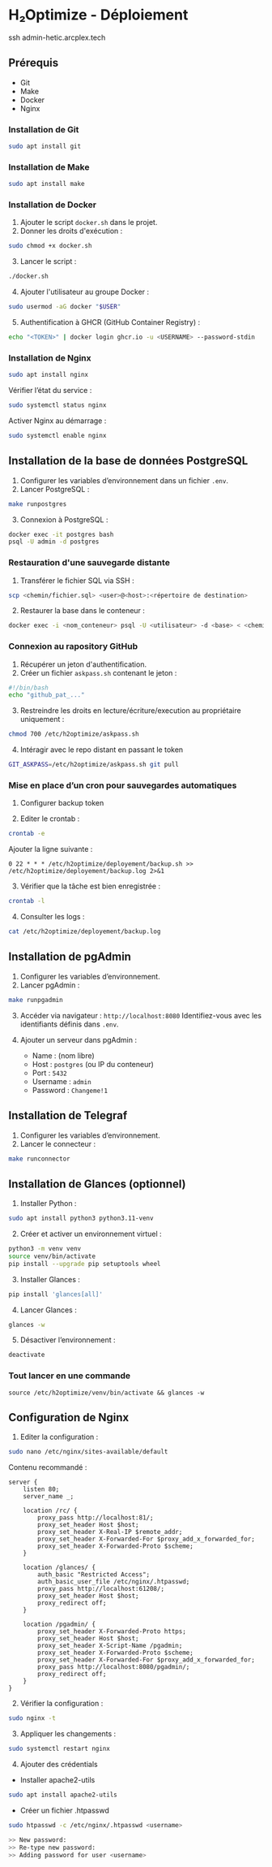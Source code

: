 # H₂Optimize - Déploiement

ssh admin-hetic.arcplex.tech 

## Prérequis

* Git
* Make
* Docker
* Nginx

### Installation de Git

```bash
sudo apt install git
```

### Installation de Make

```bash
sudo apt install make
```

### Installation de Docker

1. Ajouter le script `docker.sh` dans le projet.
2. Donner les droits d'exécution :

```bash
sudo chmod +x docker.sh
```

3. Lancer le script :

```bash
./docker.sh
```

4. Ajouter l'utilisateur au groupe Docker :

```bash
sudo usermod -aG docker "$USER"
```

5. Authentification à GHCR (GitHub Container Registry) :

```bash
echo "<TOKEN>" | docker login ghcr.io -u <USERNAME> --password-stdin
```


### Installation de Nginx

```bash
sudo apt install nginx
```

Vérifier l’état du service :

```bash
sudo systemctl status nginx
```

Activer Nginx au démarrage :

```bash
sudo systemctl enable nginx
```


## Installation de la base de données PostgreSQL

1. Configurer les variables d’environnement dans un fichier `.env`.
2. Lancer PostgreSQL :

```bash
make runpostgres
```

3. Connexion à PostgreSQL :

```bash
docker exec -it postgres bash
psql -U admin -d postgres
```

### Restauration d'une sauvegarde distante

1. Transférer le fichier SQL via SSH :

```bash
scp <chemin/fichier.sql> <user>@<host>:<répertoire de destination>
```

2. Restaurer la base dans le conteneur :

```bash
docker exec -i <nom_conteneur> psql -U <utilisateur> -d <base> < <chemin/fichier.sql>
```

### Connexion au rapository GitHub

1. Récupérer un jeton d'authentification.
2. Créer un fichier `askpass.sh` contenant le jeton :
```bash
#!/bin/bash
echo "github_pat_..."
```
3. Restreindre les droits en lecture/écriture/execution au propriétaire uniquement :

```bash
chmod 700 /etc/h2optimize/askpass.sh
```
4. Intéragir avec le repo distant en passant le token
```bash
GIT_ASKPASS=/etc/h2optimize/askpass.sh git pull
```

### Mise en place d’un cron pour sauvegardes automatiques

1. Configurer backup token 

2. Editer le crontab :

```bash
crontab -e
```

Ajouter la ligne suivante :

```cron
0 22 * * * /etc/h2optimize/deployement/backup.sh >> /etc/h2optimize/deployement/backup.log 2>&1
```

3. Vérifier que la tâche est bien enregistrée :

```bash
crontab -l
```

4. Consulter les logs :

```bash
cat /etc/h2optimize/deployement/backup.log
```


## Installation de pgAdmin

1. Configurer les variables d’environnement.
2. Lancer pgAdmin :

```bash
make runpgadmin
```

3. Accéder via navigateur : `http://localhost:8080`
   Identifiez-vous avec les identifiants définis dans `.env`.

4. Ajouter un serveur dans pgAdmin :

   * Name : (nom libre)
   * Host : `postgres` (ou IP du conteneur)
   * Port : `5432`
   * Username : `admin`
   * Password : `Changeme!1`


## Installation de Telegraf

1. Configurer les variables d’environnement.
2. Lancer le connecteur :

```bash
make runconnector
```

## Installation de Glances (optionnel)

1. Installer Python :

```bash
sudo apt install python3 python3.11-venv
```

2. Créer et activer un environnement virtuel :

```bash
python3 -m venv venv
source venv/bin/activate
pip install --upgrade pip setuptools wheel
```

3. Installer Glances :

```bash
pip install 'glances[all]'
```

4. Lancer Glances :

```bash
glances -w
```

5. Désactiver l’environnement :

```bash
deactivate
```

### Tout lancer en une commande

```
source /etc/h2optimize/venv/bin/activate && glances -w

```

## Configuration de Nginx

1. Editer la configuration :

```bash
sudo nano /etc/nginx/sites-available/default
```


Contenu recommandé :

```nginx
server {
    listen 80;
    server_name _;

    location /rc/ {
        proxy_pass http://localhost:81/;
        proxy_set_header Host $host;
        proxy_set_header X-Real-IP $remote_addr;
        proxy_set_header X-Forwarded-For $proxy_add_x_forwarded_for;
        proxy_set_header X-Forwarded-Proto $scheme;
    }

    location /glances/ {
        auth_basic "Restricted Access";
        auth_basic_user_file /etc/nginx/.htpasswd;
        proxy_pass http://localhost:61208/;
        proxy_set_header Host $host;
        proxy_redirect off;
    }

    location /pgadmin/ {
        proxy_set_header X-Forwarded-Proto https;
        proxy_set_header Host $host;
        proxy_set_header X-Script-Name /pgadmin;
        proxy_set_header X-Forwarded-Proto $scheme;
        proxy_set_header X-Forwarded-For $proxy_add_x_forwarded_for;
        proxy_pass http://localhost:8080/pgadmin/;
        proxy_redirect off;
    }
}
```

2. Vérifier la configuration :

```bash
sudo nginx -t
```

3. Appliquer les changements :

```bash
sudo systemctl restart nginx
```

4. Ajouter des crédentials
- Installer apache2-utils

```bash
sudo apt install apache2-utils
```
- Créer un fichier .htpasswd
```bash
sudo htpasswd -c /etc/nginx/.htpasswd <username>

>> New password:
>> Re-type new password:
>> Adding password for user <username>
``` 
